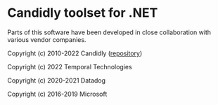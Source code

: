 # Candidly toolset for .NET

Parts of this software have been developed in close collaboration with various vendor companies.

Copyright (c) 2010-2022 Candidly ([repository](https://github.com/candidly/candidly-toolset-dotnet))


Copyright (c) 2022 Temporal Technologies

Copyright (c) 2020-2021 Datadog

Copyright (c) 2016-2019 Microsoft
